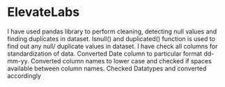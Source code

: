 # ElevateLabs

I have used pandas library to perform cleaning, detecting null values and finding duplicates in dataset.
Isnull() and duplicated() function is used to find out any null/ duplicate values in dataset.
I have check all columns for standardization of data.
Converted Date column to particular format dd-mm-yy.
Converted column names to lower case and checked if spaces available between column names.
Checked Datatypes and converted accordingly
